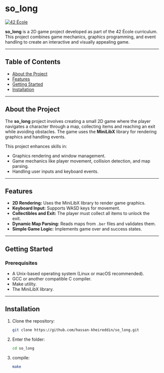 # so_long

[![42 École](https://img.shields.io/badge/42-École-000000?style=flat&logo=42&logoColor=white)](https://42.fr)

**so_long** is a 2D game project developed as part of the 42 École curriculum. This project combines game mechanics, graphics programming, and event handling to create an interactive and visually appealing game.

---

## Table of Contents
- [About the Project](#about-the-project)
- [Features](#features)
- [Getting Started](#getting-started)
- [Installation](#installation)


---

## About the Project

The **so_long** project involves creating a small 2D game where the player navigates a character through a map, collecting items and reaching an exit while avoiding obstacles. The game uses the **MiniLibX** library for rendering graphics and handling events.

This project enhances skills in:
- Graphics rendering and window management.
- Game mechanics like player movement, collision detection, and map parsing.
- Handling user inputs and keyboard events.

---

## Features

- **2D Rendering:** Uses the MiniLibX library to render game graphics.
- **Keyboard Input:** Supports WASD keys for movement.
- **Collectibles and Exit:** The player must collect all items to unlock the exit.
- **Dynamic Map Parsing:** Reads maps from `.ber` files and validates them.
- **Simple Game Logic:** Implements game over and success states.

---

## Getting Started

### Prerequisites
- A Unix-based operating system (Linux or macOS recommended).
- GCC or another compatible C compiler.
- Make utility.
- The MiniLibX library.

---

## Installation

1. Clone the repository:
   ```bash
   git clone https://github.com/hassan-kheireddin/so_long.git
   ```
2. Enter the folder:
   ```bash
   cd so_long
   ```
3. compile:
   ```bash
   make
   ```
